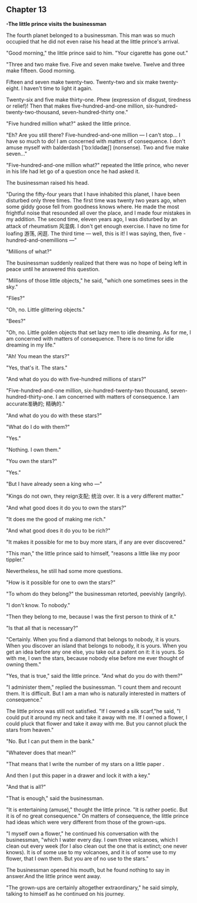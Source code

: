 ## Chapter 13

**-The little prince visits the businessman**



The fourth planet belonged to a businessman. This man was so much occupied that he did not even raise his head at the little prince's arrival.

"Good morning," the little prince said to him. "Your cigarette has gone out."

"Three and two make five. Five and seven make twelve. Twelve and three make fifteen. Good morning. 

Fifteen and seven make twenty-two. Twenty-two and six make twenty-eight. I haven't time to light it again. 

Twenty-six and five make thirty-one. Phew (expression of disgust, tiredness or relief)! Then that makes five-hundred-and-one million, six-hundred-twenty-two-thousand, seven-hundred-thirty one."

"Five hundred million what?" asked the little prince.

"Eh? Are you still there? Five-hundred-and-one million — I can't stop... I have so much to do! I am concerned with matters of consequence. I don't amuse myself with balderdash ['bɔːldədæʃ] (nonsense). Two and five make seven..." 

"Five-hundred-and-one million what?" repeated the little prince, who never in his life had let go of a question once he had asked it.

The businessman raised his head.

"During the fifty-four years that I have inhabited this planet, I have been disturbed only three times. The first time was twenty two years ago, when some giddy goose fell from goodness knows where. He made the most frightful noise that resounded all over the place, and I made four mistakes in my addition. The second time, eleven years ago, I was disturbed by an attack of rheumatism 风湿病. I don't get enough exercise. I have no time for loafing 游荡, 闲逛. The third time — well, this is it! I was saying, then, five -
hundred-and-onemillions —"

"Millions of what?"

The businessman suddenly realized that there was no hope of being left in peace until he answered this question.

"Millions of those little objects," he said, "which one sometimes sees in the sky."

"Flies?"

"Oh, no. Little glittering objects." 

"Bees?"

"Oh, no. Little golden objects that set lazy men to idle dreaming. As for me, I am concerned with matters of consequence. There is no time for idle dreaming in my life."

"Ah! You mean the stars?"

"Yes, that's it. The stars."

"And what do you do with five-hundred millions of stars?"

"Five-hundred-and-one million, six-hundred-twenty-two thousand, seven-hundred-thirty-one. I am concerned with matters of consequence. I am accurate准确的; 精确的."

"And what do you do with these stars?"

"What do I do with them?"

"Yes."

"Nothing. I own them."

"You own the stars?"

"Yes."

"But I have already seen a king who —"

"Kings do not own, they reign支配; 统治 over. It is a very different matter."

"And what good does it do you to own the stars?"

"It does me the good of making me rich."

"And what good does it do you to be rich?" 

"It makes it possible for me to buy more stars, if any are ever discovered."

"This man," the little prince said to himself, "reasons a little like my poor tippler."

Nevertheless, he still had some more questions.

"How is it possible for one to own the stars?"

"To whom do they belong?" the businessman retorted, peevishly (angrily).

"I don't know. To nobody."

"Then they belong to me, because I was the first person to think of it."

"Is that all that is necessary?"

"Certainly. When you find a diamond that belongs to nobody, it is yours. When you discover an island that belongs to nobody, it is yours. When you get an idea before any one else, you take out a patent on it: it is yours. So with me, I own the stars, because nobody else before me ever thought of owning them."

"Yes, that is true," said the little prince. "And what do you do with them?"

"I administer them," replied the businessman. "I count them and recount them. It is difficult. But I am a man who is naturally interested in matters of consequence." 

The little prince was still not satisfied. "If I owned a silk scarf,"he said, "I could put it around my neck and take it away with me. If I owned a flower, I could pluck that flower and take it away with me. But you cannot pluck the stars from heaven."

"No. But I can put them in the bank."

"Whatever does that mean?"

"That means that I write the number of my stars on a little paper .

And then I put this paper in a drawer and lock it with a key."

"And that is all?"

"That is enough," said the businessman.

"It is entertaining (amuse)," thought the little prince. "It is rather poetic. But it is of no great consequence."
On matters of consequence, the little prince had ideas which were very different from those of the grown-ups.

"I myself own a flower," he continued his conversation with the businessman, "which I water every day. I own three volcanoes, which I clean out every week (for I also clean out the one that is extinct; one never knows). It is of some use to my volcanoes, and it is of some use to my flower, that I own them. But you are of no use to the stars."

The businessman opened his mouth, but he found nothing to say in answer.And the little prince went away. 

"The grown-ups are certainly altogether extraordinary," he said simply, talking to himself as he continued on his journey. 
